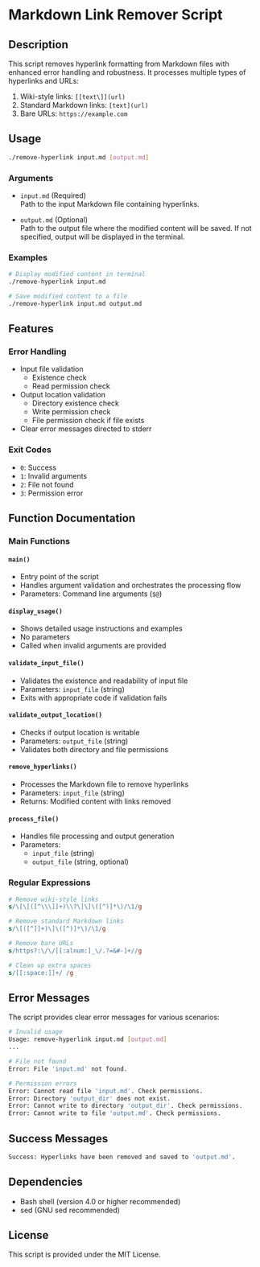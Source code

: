 # Markdown Link Remover Script

## Description
This script removes hyperlink formatting from Markdown files with enhanced error handling and robustness. It processes multiple types of hyperlinks and URLs:

1. Wiki-style links: `[[text\]](url)`
2. Standard Markdown links: `[text](url)`
3. Bare URLs: `https://example.com`

## Usage
```bash
./remove-hyperlink input.md [output.md]
```

### Arguments
- `input.md` (Required)  
  Path to the input Markdown file containing hyperlinks.
  
- `output.md` (Optional)  
  Path to the output file where the modified content will be saved.
  If not specified, output will be displayed in the terminal.

### Examples
```bash
# Display modified content in terminal
./remove-hyperlink input.md

# Save modified content to a file
./remove-hyperlink input.md output.md
```

## Features

### Error Handling
- Input file validation
  - Existence check
  - Read permission check
- Output location validation
  - Directory existence check
  - Write permission check
  - File permission check if file exists
- Clear error messages directed to stderr

### Exit Codes
- `0`: Success
- `1`: Invalid arguments
- `2`: File not found
- `3`: Permission error

## Function Documentation

### Main Functions

#### `main()`
- Entry point of the script
- Handles argument validation and orchestrates the processing flow
- Parameters: Command line arguments (`$@`)

#### `display_usage()`
- Shows detailed usage instructions and examples
- No parameters
- Called when invalid arguments are provided

#### `validate_input_file()`
- Validates the existence and readability of input file
- Parameters: `input_file` (string)
- Exits with appropriate code if validation fails

#### `validate_output_location()`
- Checks if output location is writable
- Parameters: `output_file` (string)
- Validates both directory and file permissions

#### `remove_hyperlinks()`
- Processes the Markdown file to remove hyperlinks
- Parameters: `input_file` (string)
- Returns: Modified content with links removed

#### `process_file()`
- Handles file processing and output generation
- Parameters: 
  - `input_file` (string)
  - `output_file` (string, optional)

### Regular Expressions

```sed
# Remove wiki-style links
s/\[\[([^\\\]]+)\\?\]\]\([^)]*\)/\1/g

# Remove standard Markdown links
s/\[([^]]+)\]\([^)]*\)/\1/g

# Remove bare URLs
s/https?:\/\/[[:alnum:]_\/.?=&#-]+//g

# Clean up extra spaces
s/[[:space:]]+/ /g
```

## Error Messages

The script provides clear error messages for various scenarios:

```bash
# Invalid usage
Usage: remove-hyperlink input.md [output.md]
...

# File not found
Error: File 'input.md' not found.

# Permission errors
Error: Cannot read file 'input.md'. Check permissions.
Error: Directory 'output_dir' does not exist.
Error: Cannot write to directory 'output_dir'. Check permissions.
Error: Cannot write to file 'output.md'. Check permissions.
```

## Success Messages

```bash
Success: Hyperlinks have been removed and saved to 'output.md'.
```

## Dependencies
- Bash shell (version 4.0 or higher recommended)
- sed (GNU sed recommended)

## License
This script is provided under the MIT License.
